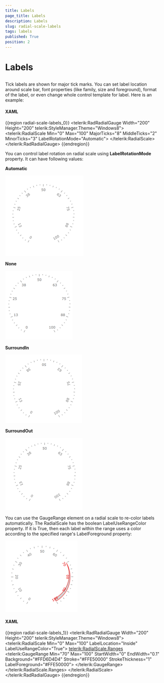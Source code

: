 ```yaml
---
title: Labels
page_title: Labels
description: Labels
slug: radial-scale-labels
tags: labels
published: True
position: 2
---
```


# Labels



## 

Tick labels are shown for major tick marks. You can set label location around scale bar, font properties (like family, size and foreground), format of the label, or even change whole control template for label. 
        Here is an example:

#### __XAML__

{{region radial-scale-labels_0}}
	<telerik:RadRadialGauge Width="200" Height="200" telerik:StyleManager.Theme="Windows8">
	    <telerik:RadialScale Min="0" Max="100"
	            MajorTicks="8"
	            MiddleTicks="2"
	            MinorTicks="3"
	            LabelRotationMode="Automatic">
	    </telerik:RadialScale>
	</telerik:RadRadialGauge>
	{{endregion}}



You can control label rotation on radial scale using __LabelRotationMode__ property. It can have following values:

__Automatic__

![](images/RadialScaleLabelRotationAutomatic.png)

__None__

![](images/RadialScaleLabelRotationNone.png)

__SurroundIn__

![](images/RadialScaleLabelRotationSurroundIn.png)

__SurroundOut__

![](images/RadialScaleLabelRotationSurroundOut.png)





You can use the GaugeRange element on a radial scale to re-color labels automatically.
        The RadialScale has the boolean LabelUseRangeColor property. 
        If it is True, then each label within the range uses a color according to the specified range's LabelForeground property:

![](images/RadialScaleLabelRangeColor.png)

#### __XAML__

{{region radial-scale-labels_1}}
	<telerik:RadRadialGauge Width="200" Height="200" telerik:StyleManager.Theme="Windows8">
	    <telerik:RadialScale Min="0" Max="100"
	                            LabelLocation="Inside"
	                            LabelUseRangeColor="True">
	        <telerik:RadialScale.Ranges>
	            <telerik:GaugeRange Min="70"
	                                Max="100"
	                                StartWidth="0"
	                                EndWidth="0.1"
	                                Background="#FFD6D4D4"
	                                Stroke="#FFE50000"
	                                StrokeThickness="1"
	                                LabelForeground="#FFE50000">
	            </telerik:GaugeRange>
	        </telerik:RadialScale.Ranges>
	    </telerik:RadialScale>
	</telerik:RadRadialGauge>
	{{endregion}}




